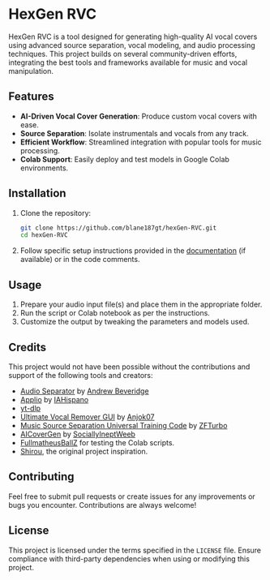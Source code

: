 # HexGen RVC

HexGen RVC is a tool designed for generating high-quality AI vocal covers using advanced source separation, vocal modeling, and audio processing techniques. This project builds on several community-driven efforts, integrating the best tools and frameworks available for music and vocal manipulation.

## Features
- **AI-Driven Vocal Cover Generation**: Produce custom vocal covers with ease.
- **Source Separation**: Isolate instrumentals and vocals from any track.
- **Efficient Workflow**: Streamlined integration with popular tools for music processing.
- **Colab Support**: Easily deploy and test models in Google Colab environments.

## Installation
1. Clone the repository:
   ```bash
   git clone https://github.com/blane187gt/hexGen-RVC.git
   cd hexGen-RVC
   ```
2. Follow specific setup instructions provided in the [documentation](https://github.com/blane187gt/hexGen-RVC/wiki) (if available) or in the code comments.

## Usage
1. Prepare your audio input file(s) and place them in the appropriate folder.
2. Run the script or Colab notebook as per the instructions.
3. Customize the output by tweaking the parameters and models used.

## Credits
This project would not have been possible without the contributions and support of the following tools and creators:

- [Audio Separator](https://github.com/karaokenerds/python-audio-separator) by [Andrew Beveridge](https://github.com/beveradb)
- [Applio](https://github.com/IAHispano/Applio) by [IAHispano](https://github.com/IAHispano)
- [yt-dlp](https://github.com/yt-dlp/yt-dlp)
- [Ultimate Vocal Remover GUI](https://github.com/Anjok07/ultimatevocalremovergui) by [Anjok07](https://github.com/Anjok07)
- [Music Source Separation Universal Training Code](https://github.com/ZFTurbo/Music-Source-Separation-Training) by [ZFTurbo](https://github.com/ZFTurbo)
- [AICoverGen](https://github.com/SociallyIneptWeeb/AICoverGen) by [SociallyIneptWeeb](https://github.com/SociallyIneptWeeb)
- [FullmatheusBallZ](https://www.youtube.com/@FullmatheusBallZ) for testing the Colab scripts.
- [Shirou](https://github.com/ShiromiyaG), the original project inspiration.

## Contributing
Feel free to submit pull requests or create issues for any improvements or bugs you encounter. Contributions are always welcome!

## License
This project is licensed under the terms specified in the `LICENSE` file. Ensure compliance with third-party dependencies when using or modifying this project.
